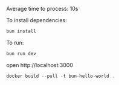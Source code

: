 
Average time to process: 10s

To install dependencies:
```sh
bun install
```

To run:
```sh
bun run dev
```

open http://localhost:3000


```js
docker build --pull -t bun-hello-world .
```